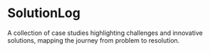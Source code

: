 # SolutionLog
A collection of case studies highlighting challenges and innovative solutions, mapping the journey from problem to resolution.

